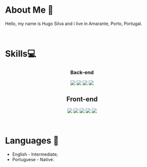 
# About Me 👀
Hello, my name is Hugo Silva and i live in Amarante, Porto, Portugal.

<br>

# Skills💻

<p>
<div align="center">
  <h3 align="center">
    Back-end
  </h3>
 <img src="https://img.shields.io/badge/Spring-6DB33F?style=for-the-badge&logo=spring&logoColor=white">
  <img src="https://img.shields.io/badge/Node.js-43853D?style=for-the-badge&logo=node.js&logoColor=white">
  <img src="https://img.shields.io/badge/C%23-239120?style=for-the-badge&logo=c-sharp&logoColor=white">	
  <img src="https://img.shields.io/badge/Python-14354C?style=for-the-badge&logo=python&logoColor=white">

</div>
</p>
<p>
<div align="center">
  <h2 align="center">
    Front-end
  </h3>
  <img src="https://img.shields.io/badge/Vue.js-35495E?style=for-the-badge&logo=vuedotjs&logoColor=4FC08D">
  <img src="https://img.shields.io/badge/Quasar-16B7FB?style=for-the-badge&logo=quasar&logoColor=black">
  <img src="https://img.shields.io/badge/React-20232A?style=for-the-badge&logo=react&logoColor=61DAFB">
  <img src="https://img.shields.io/badge/Material--UI-0081CB?style=for-the-badge&logo=material-ui&logoColor=white">
  <img src="https://img.shields.io/badge/Angular-DD0031?style=for-the-badge&logo=angular&logoColor=white">  
</div>
</p>
<p>


<br>

# Languages 💬
- English - Intermediate;
- Portuguese - Native.


<!--
**hugosilva12/hugosilva12** is a ✨ _special_ ✨ repository because its `README.md` (this file) appears on your GitHub profile.

Here are some ideas to get you started:

- 🔭 I’m currently working on ...
- 🌱 I’m currently learning ...
- 👯 I’m looking to collaborate on ...
- 🤔 I’m looking for help with ...
- 💬 Ask me about ...
- 📫 How to reach me: ...
- 😄 Pronouns: ...
- ⚡ Fun fact: ...
-->
